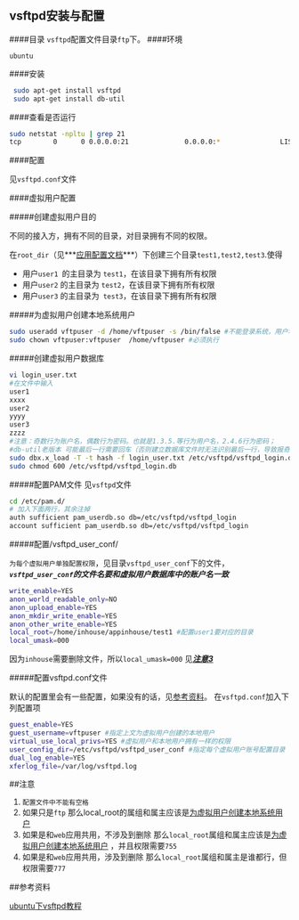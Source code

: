 ## vsftpd安装与配置

####目录
`vsftpd`配置文件目录`ftp`下。
####环境

`ubuntu`

####安装

```bash
 sudo apt-get install vsftpd
 sudo apt-get install db-util
```
####查看是否运行

```bash
sudo netstat -npltu | grep 21
tcp        0      0 0.0.0.0:21              0.0.0.0:*               LISTEN      15601/vsftpd    
```
####配置

见`vsftpd.conf`文件

####虚拟用户配置

#####创建虚拟用户目的

不同的接入方，拥有不同的目录，对目录拥有不同的权限。

在`root_dir`（见***[应用配置文档](conf.md)***）下创建三个目录`test1,test2,test3`.使得
- 用户`user1 `的主目录为 `test1`，在该目录下拥有所有权限
- 用户`user2` 的主目录为 `test2`，在该目录下拥有所有权限
- 用户`user3` 的主目录为` test3`，在该目录下拥有所有权限

#####为虚拟用户创建本地系统用户

```bash
sudo useradd vftpuser -d /home/vftpuser -s /bin/false #不能登录系统，用户名自定义
sudo chown vftpuser:vftpuser  /home/vftpuser #必须执行
```

#####创建虚拟用户数据库

```bash
vi login_user.txt 
#在文件中输入
user1
xxxx
user2
yyyy
user3
zzzz
#注意：奇数行为账户名，偶数行为密码。也就是1.3.5.等行为用户名，2.4.6行为密码；
#db-util老版本 可能最后一行需要回车（否则建立数据库文件时无法识别最后一行，导致报奇数行错误）。
sudo dbx.x_load -T -t hash -f login_user.txt /etc/vsftpd/vsftpd_login.db #dbx.x_load x为你安装的版本
sudo chmod 600 /etc/vsftpd/vsftpd_login.db
```

#####配置PAM文件
见`vsftpd`文件
```bash
cd /etc/pam.d/
# 加入下面两行，其余注掉
auth sufficient pam_userdb.so db=/etc/vsftpd/vsftpd_login
account sufficient pam_userdb.so db=/etc/vsftpd/vsftpd_login

```
#####配置/vsftpd_user_conf/

`为每个虚拟用户单独配置权限`，见目录`vsftpd_user_conf`下的文件，***`vsftpd_user_conf`的文件名要和虚拟用户数据库中的账户名一致***

```bash
write_enable=YES
anon_world_readable_only=NO
anon_upload_enable=YES
anon_mkdir_write_enable=YES
anon_other_write_enable=YES
local_root=/home/inhouse/appinhouse/test1 #配置user1要对应的目录
local_umask=000 
```
因为`inhouse`需要删除文件，所以`local_umask=000`  见[***注意3***](#注意)

#####配置vsftpd.conf文件

默认的配置里会有一些配置，如果没有的话，见[参考资料](#参考资料)。
在`vsftpd.conf`加入下列配置项

```bash
guest_enable=YES 
guest_username=vftpuser #指定上文为虚拟用户创建的本地用户
virtual_use_local_privs=YES #虚拟用户和本地用户拥有一样的权限
user_config_dir=/etc/vsftpd/vsftpd_user_conf #指定每个虚拟用户账号配置目录
dual_log_enable=YES
xferlog_file=/var/log/vsftpd.log
```

##注意

1. `配置文件中不能有空格`
1. 如果只是`ftp` 那么local_root的属组和属主应该是[为虚拟用户创建本地系统用户](#为虚拟用户创建本地系统用户)
2. 如果是和`web`应用共用，不涉及到删除 那么`local_root`属组和属主应该是[为虚拟用户创建本地系统用户](#为虚拟用户创建本地系统用户) ，并且权限需要`755`
3. 如果是和`web`应用共用，涉及到删除 那么`local_root`属组和属主是谁都行，但权限需要`777`

##参考资料

[ubuntu下vsftpd教程](http://wiki.ubuntu.org.cn/Vsftpd)

